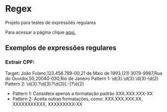 # Regex

Projeto para testes de expressões regulares

Para acessar a página clique [aqui.](https://patrickoliveira94.github.io/regex/)

## Exemplos de expressões regulares

### Extrair CPF:
Target: João Fulano,123.456.789-00,21 de Maio de 1993,(21) 3079-9987,Rua do Ouvidor,50,20040-030,Rio de Janeiro
Pattern 1: \d{3}\.\d{3}\.\d{3}-\d{2}
Pattern 2: \d{3}\.?\d{3}\.?\d{3}[.-]?\d{2}

* Pattern 1: Considera apenas a formatação padrão XXX.XXX.XXX-XX
* Pattern 2: Aceita outras formatações, como: XXX.XXX.XXX.XX, XXXXXXXXXXX, XXXXXXXXX-XX
 
